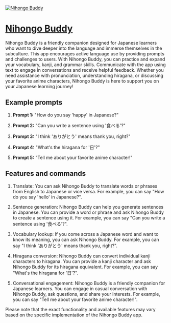 [![Nihongo Buddy](https://files.oaiusercontent.com/file-c0I7GjUgRfhmuUT7BXR0Vzjp?se=2123-10-17T13%3A27%3A55Z&sp=r&sv=2021-08-06&sr=b&rscc=max-age%3D31536000%2C%20immutable&rscd=attachment%3B%20filename%3D36e7ba23-7aa4-4a60-aaf2-a767dceed8e1.png&sig=NIFt75oIkojec19Hue3P0j4%2BF1Cc1JduToK%2BTEQYUi4%3D)](https://chat.openai.com/g/g-0ToTbYfIE-nihongo-buddy)

# [Nihongo Buddy](https://chat.openai.com/g/g-0ToTbYfIE-nihongo-buddy)

Nihongo Buddy is a friendly companion designed for Japanese learners who want to dive deeper into the language and immerse themselves in the subculture. This app encourages active language use by providing prompts and challenges to users. With Nihongo Buddy, you can practice and expand your vocabulary, kanji, and grammar skills. Communicate with the app using text to engage in conversations and receive helpful feedback. Whether you need assistance with pronunciation, understanding hiragana, or discussing your favorite anime characters, Nihongo Buddy is here to support you on your Japanese learning journey!

## Example prompts

1. **Prompt 1:** "How do you say 'happy' in Japanese?"

2. **Prompt 2:** "Can you write a sentence using '食べる'?"

3. **Prompt 3:** "I think 'ありがとう' means thank you, right?"

4. **Prompt 4:** "What's the hiragana for '日'?"

5. **Prompt 5:** "Tell me about your favorite anime character!"

## Features and commands

1. Translate: You can ask Nihongo Buddy to translate words or phrases from English to Japanese or vice versa. For example, you can say "How do you say 'hello' in Japanese?".

2. Sentence generation: Nihongo Buddy can help you generate sentences in Japanese. You can provide a word or phrase and ask Nihongo Buddy to create a sentence using it. For example, you can say "Can you write a sentence using '食べる'?".

3. Vocabulary lookup: If you come across a Japanese word and want to know its meaning, you can ask Nihongo Buddy. For example, you can say "I think 'ありがとう' means thank you, right?".

4. Hiragana conversion: Nihongo Buddy can convert individual kanji characters to hiragana. You can provide a kanji character and ask Nihongo Buddy for its hiragana equivalent. For example, you can say "What's the hiragana for '日'?".

5. Conversational engagement: Nihongo Buddy is a friendly companion for Japanese learners. You can engage in casual conversation with Nihongo Buddy, ask questions, and share your interests. For example, you can say "Tell me about your favorite anime character!".

Please note that the exact functionality and available features may vary based on the specific implementation of the Nihongo Buddy app.